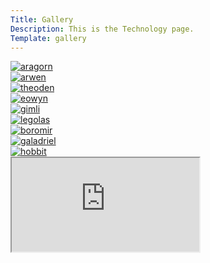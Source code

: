 ```yaml
---
Title: Gallery
Description: This is the Technology page.
Template: gallery
---
```


<div class="gallery-container">
  <div class="gallery-item"><a href="image/aragorn.jpg" alt="aragorn"><img src="image/aragorn.jpg?w=300&h=300&crop-to-fit" alt="aragorn"></a></div>
  <div class="gallery-item"><a href="image/arwen.jpg" alt="arwen"><img src="image/arwen.jpg?w=300&h=300&crop-to-fit" alt="arwen"></a></div>
  <div class="gallery-item"><a href="image/theoden.jpg" alt="theoden"><img src="image/theoden.jpg?w=300&h=300&crop-to-fit" alt="theoden"></a></div>  
  <div class="gallery-item"><a href="image/eowyn.jpg" alt="eowyn"><img src="image/eowyn.jpg?w=300&h=300&crop-to-fit" alt="eowyn"></a></div>
  <div class="gallery-item"><a href="image/gimli.jpg" alt="gimli"><img src="image/gimli.jpg?w=300&h=300&crop-to-fit" alt="gimli"></a></div>
  <div class="gallery-item"><a href="image/legolas.jpg" alt="legolas"><img src="image/legolas.jpg?w=300&h=300&crop-to-fit" alt="legolas"></a></div>  
  <div class="gallery-item"><a href="image/boromir.jpg" alt="boromir"><img src="image/boromir.jpg?w=300&h=300&crop-to-fit" alt="boromir"></a></div>
  <div class="gallery-item"><a href="image/galadriel.jpg" alt="galadriel"><img src="image/galadriel.jpg?w=300&h=300&crop-to-fit" alt="galadriel"></a></div>
  <div class="gallery-item"><a href="image/hobbit.jpg" alt="hobbit"><img src="image/hobbit.jpg?w=300&h=300&crop-to-fit" alt="hobbit"></a></div>  
</div>

<div class="container">
<iframe title="background-music" class="responsive-iframe" src="https://www.youtube.com/embed/jDJH7pPd44A"></iframe>
</div>